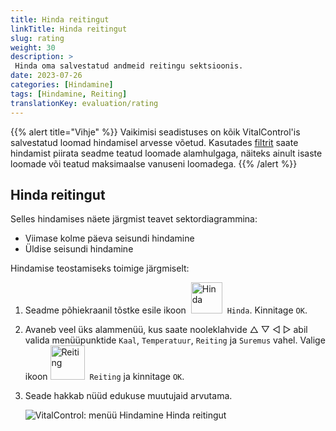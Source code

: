 ```yaml
---
title: Hinda reitingut
linkTitle: Hinda reitingut
slug: rating
weight: 30
description: >
 Hinda oma salvestatud andmeid reitingu sektsioonis.
date: 2023-07-26
categories: [Hindamine]
tags: [Hindamine, Reiting]
translationKey: evaluation/rating
---
```

{{% alert title="Vihje" %}}
Vaikimisi seadistuses on kõik VitalControl'is salvestatud loomad hindamisel arvesse võetud. Kasutades [filtrit](../../filter/) saate hindamist piirata seadme teatud loomade alamhulgaga, näiteks ainult isaste loomade või teatud maksimaalse vanuseni loomadega.
{{% /alert %}}

## Hinda reitingut

Selles hindamises näete järgmist teavet sektordiagrammina:
- Viimase kolme päeva seisundi hindamine
- Üldise seisundi hindamine

Hindamise teostamiseks toimige järgmiselt:

1. Seadme põhiekraanil tõstke esile ikoon &nbsp;<img src="/icons/main/evaluation.svg" width="50" align="bottom" alt="Hinda" />&nbsp; `Hinda`. Kinnitage `OK`.

2. Avaneb veel üks alammenüü, kus saate nooleklahvide △ ▽ ◁ ▷ abil valida menüüpunktide `Kaal`, `Temperatuur`, `Reiting` ja `Suremus` vahel. Valige ikoon <img src="/icons/evaluation/rating.svg" width="55" align="bottom" alt="Reiting" />&nbsp; `Reiting` ja kinnitage `OK`.

3. Seade hakkab nüüd edukuse muutujaid arvutama.

   ![VitalControl: menüü Hindamine Hinda reitingut](../images/rating.png "Hinda reitingut")

